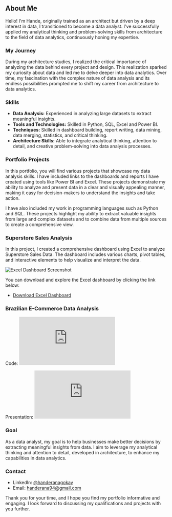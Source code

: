 ## About Me

Hello! I'm Hande, originally trained as an architect but driven by a deep interest in data, I transitioned to become a data analyst. I've successfully applied my analytical thinking and problem-solving skills from architecture to the field of data analytics, continuously honing my expertise.

### My Journey

During my architecture studies, I realized the critical importance of analyzing the data behind every project and design. This realization sparked my curiosity about data and led me to delve deeper into data analytics. Over time, my fascination with the complex nature of data analysis and its endless possibilities prompted me to shift my career from architecture to data analytics.

### Skills

- **Data Analysis:** Experienced in analyzing large datasets to extract meaningful insights.
- **Tools and Technologies:** Skilled in Python, SQL, Excel and Power BI.
- **Techniques:** Skilled in dashboard building, report writing, data mining, data merging, statistics, and critical thinking.
- **Architecture Skills:** Able to integrate analytical thinking, attention to detail, and creative problem-solving into data analysis processes.

### Portfolio Projects

In this portfolio, you will find various projects that showcase my data analysis skills. I have included links to the dashboards and reports I have created using tools like Power BI and Excel. These projects demonstrate my ability to analyze and present data in a clear and visually appealing manner, making it easy for decision-makers to understand the insights and take action.

I have also included my work in programming languages such as Python and SQL. These projects highlight my ability to extract valuable insights from large and complex datasets and to combine data from multiple sources to create a comprehensive view.

### Superstore Sales Analysis

In this project, I created a comprehensive dashboard using Excel to analyze Superstore Sales Data. The dashboard includes various charts, pivot tables, and interactive elements to help visualize and interpret the data.

![Excel Dashboard Screenshot](https://github.com/yourusername/yourrepository/raw/main/images/dashboard.png)

You can download and explore the Excel dashboard by clicking the link below:

- [Download Excel Dashboard](https://github.com/yourusername/yourrepository/raw/main/path/to/excel-file.xlsx)

### Brazilian E-Commerce Data Analysis

Code: ![Brazilian E-Commerce Data Analysis](https://github.com/handerana/portfolio_projects/blob/main/Brazilian%20E-Commerce%20Data%20Analysis.sql)

Presentation: ![Brazilian E-Commerce Data Analysis](https://github.com/handerana/portfolio_projects/blob/main/Brazilian%20E-Commerce%20Data%20Analysis.pdf)

### Goal

As a data analyst, my goal is to help businesses make better decisions by extracting meaningful insights from data. I aim to leverage my analytical thinking and attention to detail, developed in architecture, to enhance my capabilities in data analytics.

### Contact

- LinkedIn: [@handeranagokay](https://www.linkedin.com/in/hande-rana-g%C3%B6kay-0963251b1?utm_source=share&utm_campaign=share_via&utm_content=profile&utm_medium=android_app)
- Email: handerana94@gmail.com

Thank you for your time, and I hope you find my portfolio informative and engaging. I look forward to discussing my qualifications and projects with you further.

